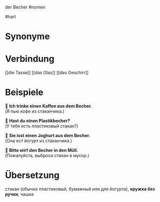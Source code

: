 der Becher
#nomen

#hart 
# Synonyme

# Verbindung 
[[die Tasse]]
[[das Glas]]
[[das Geschirr]]
# Beispiele

🔹 **Ich trinke einen Kaffee aus dem Becher.**  
(Я пью кофе из стаканчика.)

🔹 **Hast du einen Plastikbecher?**  
(У тебя есть пластиковый стакан?)

🔹 **Sie isst einen Joghurt aus dem Becher.**  
(Она ест йогурт из стаканчика.)

🔹 **Bitte wirf den Becher in den Müll.**  
(Пожалуйста, выброси стакан в мусор.)
# Übersetzung
стакан (обычно пластиковый, бумажный или для йогурта), **кружка без ручки**, чашка